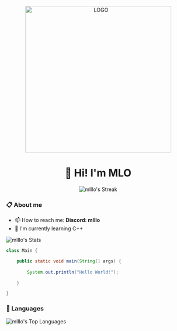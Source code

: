 <div align="center">
  <img src="[./LOGO.png" alt="LOGO" width="400px" />
  <h1>👋 Hi! I'm MLO</h1>
  <img src="https://github-readme-streak-stats.herokuapp.com/?user=mlllo&theme=transparent&hide_border=true" alt="mlllo's Streak" />
</div>

### 📋 About me

- 📫 How to reach me: **Discord: mlllo**
- 🌱 I'm currently learning C++

![mlllo's Stats](https://github-readme-stats.vercel.app/api?username=mlllo&theme=transparent&hide_border=true&show_icons=true)

```java
class Main {

    public static void main(String[] args) {
    
        System.out.println("Hello World!");
    
    }

}
```

### 🧰 Languages

![mlllo's Top Languages](https://github-readme-stats.vercel.app/api/top-langs/?username=mlllo&theme=transparent&hide_border=true&layout=pie)


